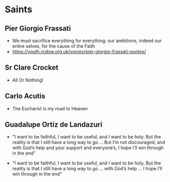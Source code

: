 # Saints

## Pier Giorgio Frassati
- We must sacrifice everything for everything: our ambitions, indeed our entire selves, for the cause of the Faith
- https://youth.rcdow.org.uk/voices/pier-giorgio-frassati-quotes/

## Sr Clare Crocket
- All Or Nothing!

## Carlo Acutis
- The Eucharist is my road to Heaven

## Guadalupe Ortiz de Landazuri
- "I want to be faithful, I want to be useful, and I want to be holy. But the reality is that I still have a long way to go ... But I’m not discouraged, and with God’s help and your support and everyone’s, I hope I’ll win through in the end"


- "I want to be faithful, I want to be useful, and I want to be holy. But the reality is that I still have a long way to go ... with God’s help ...  I hope I’ll win through in the end"
